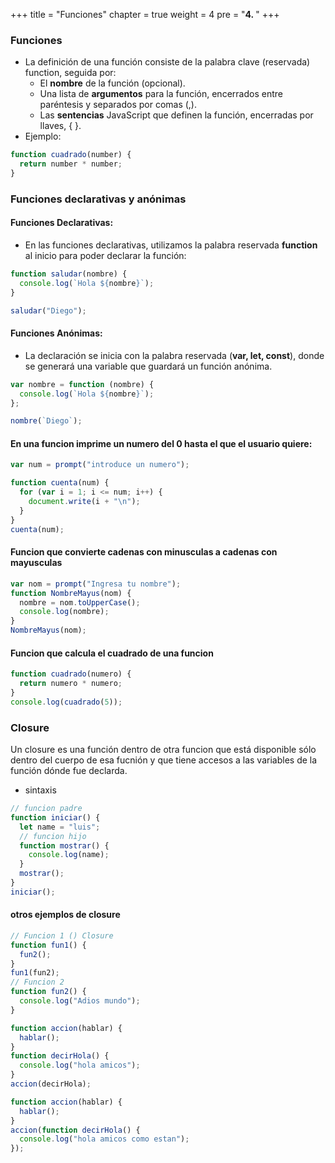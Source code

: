 +++
title = "Funciones"
chapter = true
weight = 4
pre = "<b>4. </b>"
+++

### Funciones

- La definición de una función consiste de la palabra clave (reservada) function, seguida por:
  - El **nombre** de la función (opcional).
  - Una lista de **argumentos** para la función, encerrados entre paréntesis y separados por comas (,).
  - Las **sentencias** JavaScript que definen la función, encerradas por llaves, { }.
- Ejemplo:

```javascript
function cuadrado(number) {
  return number * number;
}
```

### Funciones **declarativas** y **anónimas**

#### Funciones Declarativas:

- En las funciones declarativas, utilizamos la palabra reservada **function** al inicio para poder declarar la función:

```javascript
function saludar(nombre) {
  console.log(`Hola ${nombre}`);
}

saludar("Diego");
```

#### Funciones Anónimas:

- La declaración se inicia con la palabra reservada (**var, let, const**), donde se generará una variable que guardará un función anónima.

```javascript
var nombre = function (nombre) {
  console.log(`Hola ${nombre}`);
};

nombre(`Diego`);
```

#### En una funcion imprime un numero del 0 hasta el que el usuario quiere:

```javascript
var num = prompt("introduce un numero");

function cuenta(num) {
  for (var i = 1; i <= num; i++) {
    document.write(i + "\n");
  }
}
cuenta(num);
```

#### Funcion que convierte cadenas con minusculas a cadenas con mayusculas

```javascript
var nom = prompt("Ingresa tu nombre");
function NombreMayus(nom) {
  nombre = nom.toUpperCase();
  console.log(nombre);
}
NombreMayus(nom);
```

#### Funcion que calcula el cuadrado de una funcion

```javascript
function cuadrado(numero) {
  return numero * numero;
}
console.log(cuadrado(5));
```

### Closure

Un closure es una función dentro de otra funcion que está disponible sólo dentro del cuerpo de esa fucnión y que tiene accesos a las variables de la función dónde fue declarda.

- sintaxis

```javascript
// funcion padre
function iniciar() {
  let name = "luis";
  // funcion hijo
  function mostrar() {
    console.log(name);
  }
  mostrar();
}
iniciar();
```

#### otros ejemplos de closure

```javascript
// Funcion 1 () Closure
function fun1() {
  fun2();
}
fun1(fun2);
// Funcion 2
function fun2() {
  console.log("Adios mundo");
}
```

```javascript
function accion(hablar) {
  hablar();
}
function decirHola() {
  console.log("hola amicos");
}
accion(decirHola);
```

```javascript
function accion(hablar) {
  hablar();
}
accion(function decirHola() {
  console.log("hola amicos como estan");
});
```
